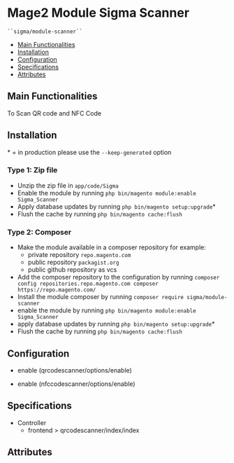 # Mage2 Module Sigma Scanner

    ``sigma/module-scanner``

 - [Main Functionalities](#markdown-header-main-functionalities)
 - [Installation](#markdown-header-installation)
 - [Configuration](#markdown-header-configuration)
 - [Specifications](#markdown-header-specifications)
 - [Attributes](#markdown-header-attributes)


## Main Functionalities
To Scan QR code and NFC Code

## Installation
\* = in production please use the `--keep-generated` option

### Type 1: Zip file

 - Unzip the zip file in `app/code/Sigma`
 - Enable the module by running `php bin/magento module:enable Sigma_Scanner`
 - Apply database updates by running `php bin/magento setup:upgrade`\*
 - Flush the cache by running `php bin/magento cache:flush`

### Type 2: Composer

 - Make the module available in a composer repository for example:
    - private repository `repo.magento.com`
    - public repository `packagist.org`
    - public github repository as vcs
 - Add the composer repository to the configuration by running `composer config repositories.repo.magento.com composer https://repo.magento.com/`
 - Install the module composer by running `composer require sigma/module-scanner`
 - enable the module by running `php bin/magento module:enable Sigma_Scanner`
 - apply database updates by running `php bin/magento setup:upgrade`\*
 - Flush the cache by running `php bin/magento cache:flush`


## Configuration

 - enable (qrcodescanner/options/enable)

 - enable (nfccodescanner/options/enable)


## Specifications

 - Controller
	- frontend > qrcodescanner/index/index


## Attributes



